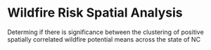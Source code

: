 # Wildfire Risk Spatial Analysis

Determing if there is significance between the clustering of positive spatially correlated wildfire potential means across the state of NC
